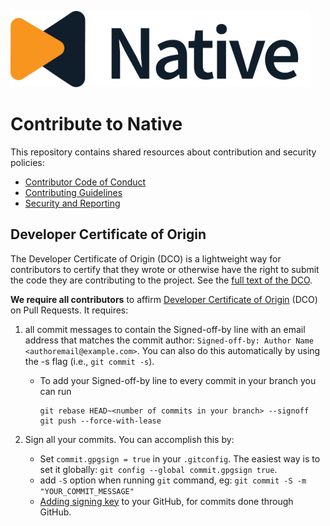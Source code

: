 ![Logo!](assets/logo.png)

# Contribute to Native

This repository contains shared resources about contribution and security policies:

- [Contributor Code of Conduct](CODE_OF_CONDUCT.md)
- [Contributing Guidelines](CONTRIBUTING.md)
- [Security and Reporting](SECURITY.md)

## Developer Certificate of Origin

The Developer Certificate of Origin (DCO) is a lightweight way for contributors to certify that they wrote or otherwise have the right to submit the code they are contributing to the project. See the [full text of the DCO](DCO.txt).

**We require all contributors** to affirm [Developer Certificate of Origin](https://developercertificate.org/) (DCO) on Pull Requests. It requires:


1. all commit messages to contain the Signed-off-by line with an email address that matches the commit author: `Signed-off-by: Author Name <authoremail@example.com>`. You can also do this automatically by using the -s flag (i.e., `git commit -s`).
    - To add your Signed-off-by line to every commit in your branch you can run
    
      ```
      git rebase HEAD~<number of commits in your branch> --signoff
      git push --force-with-lease
      ```
        
2. Sign all your commits. You can accomplish this by:

    - Set `commit.gpgsign = true` in your `.gitconfig`. The easiest way is to set it globally: `git config --global commit.gpgsign true`.
    - add `-S` option when running `git` command, eg: `git commit -S -m "YOUR_COMMIT_MESSAGE"`
    - [Adding signing key](https://docs.github.com/en/authentication/managing-commit-signature-verification/signing-commits) to your GitHub, for commits done through GitHub.
